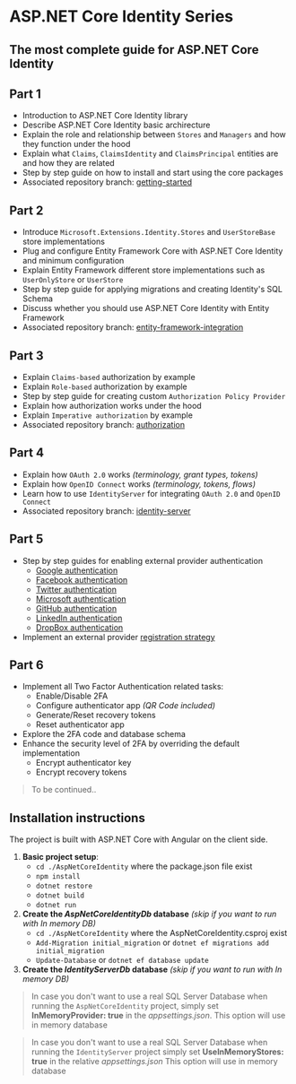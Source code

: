 # ASP.NET Core Identity Series

## The most complete guide for ASP.NET Core Identity 

## Part 1 

* Introduction to ASP.NET Core Identity library
* Describe ASP.NET Core Identity basic archirecture
* Explain the role and relationship between `Stores` and `Managers` and how they function under the hood
* Explain what `Claims`, `ClaimsIdentity` and `ClaimsPrincipal` entities are and how they are related
* Step by step guide on how to install and start using the core packages
* Associated repository branch: [getting-started](https://github.com/chsakell/aspnet-core-identity/tree/getting-started)

## Part 2 

* Introduce `Microsoft.Extensions.Identity.Stores` and `UserStoreBase` store implementations
* Plug and configure Entity Framework Core with ASP.NET Core Identity and minimum configuration
* Explain Entity Framework different store implementations such as `UserOnlyStore` or `UserStore`
* Step by step guide for applying migrations and creating Identity's SQL Schema
* Discuss whether you should use ASP.NET Core Identity with Entity Framework
* Associated repository branch: [entity-framework-integration](https://github.com/chsakell/aspnet-core-identity/tree/entity-framework-integration)

## Part 3 

* Explain `Claims-based` authorization by example
* Explain `Role-based` authorization by example
* Step by step guide for creating custom `Authorization Policy Provider`
* Explain how authorization works under the hood
* Explain `Imperative authorization` by example
* Associated repository branch: [authorization](https://github.com/chsakell/aspnet-core-identity/tree/authorization)

## Part 4 

* Explain how `OAuth 2.0` works *(terminology, grant types, tokens)*
* Explain how `OpenID Connect` works *(terminology, tokens, flows)*
* Learn how to use `IdentityServer` for integrating  `OAuth 2.0` and `OpenID Connect`
* Associated repository branch: [identity-server](https://github.com/chsakell/aspnet-core-identity/tree/identity-server)

## Part 5 

* Step by step guides for enabling external provider authentication
  *  [Google authentication](https://wp.me/p3mRWu-1Kq#google)
  *  [Facebook authentication](https://wp.me/p3mRWu-1Kq#facebook)
  *  [Twitter authentication](https://wp.me/p3mRWu-1Kq#twitter)
  *  [Microsoft authentication](https://wp.me/p3mRWu-1Kq#microsoft)
  *  [GitHub authentication](https://wp.me/p3mRWu-1Kq#github)
  *  [LinkedIn authentication](https://wp.me/p3mRWu-1Kq#linkedin)
  *  [DropBox authentication](https://wp.me/p3mRWu-1Kq#dropbox)
* Implement an external provider [registration strategy](https://wp.me/p3mRWu-1Kq#registration-strategy)

## Part 6

* Implement all Two Factor Authentication related tasks:
  *  Enable/Disable 2FA
  *  Configure authenticator app *(QR Code included)*
  *  Generate/Reset recovery tokens
  *  Reset authenticator app
* Explore the 2FA code and database schema
* Enhance the security level of 2FA by overriding the default implementation
  *  Encrypt authenticator key
  *  Encrypt recovery tokens

> To be continued..

## Installation instructions

The project is built with ASP.NET Core with Angular on the client side. 
1. **Basic project setup**:
    * `cd ./AspNetCoreIdentity` where the package.json file exist
    * `npm install`
    * `dotnet restore`
    * `dotnet build`
    * `dotnet run`
2. **Create the *AspNetCoreIdentityDb* database** *(skip if you want to run with In memory DB)*
    * `cd ./AspNetCoreIdentity` where the AspNetCoreIdentity.csproj exist
    * `Add-Migration initial_migration` or `dotnet ef migrations add initial_migration`
    * `Update-Database` or `dotnet ef database update`
3. **Create the *IdentityServerDb* database** *(skip if you want to run with In memory DB)*

> In case you don't want to use a real SQL Server Database when running the `AspNetCoreIdentity` project, simply set **InMemoryProvider: true** in the *appsettings.json*. This option will use in memory database

> In case you don't want to use a real SQL Server Database when running the `IdentityServer` project simply set **UseInMemoryStores: true** in the relative *appsettings.json* This option will use in memory database
